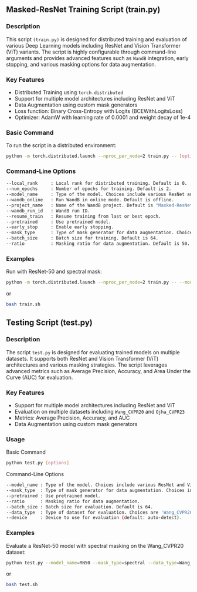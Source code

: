 ## Masked-ResNet Training Script (train.py)

### Description

This script `(train.py)` is designed for distributed training and evaluation of various Deep Learning models including ResNet and Vision Transformer (ViT) variants. The script is highly configurable through command-line arguments and provides advanced features such as `WandB` integration, early stopping, and various masking options for data augmentation.

### Key Features

- Distributed Training using `torch.distributed`
- Support for multiple model architectures including ResNet and ViT
- Data Augmentation using custom mask generators
- Loss function: Binary Cross-Entropy with Logits (BCEWithLogitsLoss)
- Optimizer: AdamW with learning rate of 0.0001 and weight decay of 1e-4

### Basic Command

To run the script in a distributed environment:

```bash
python -m torch.distributed.launch --nproc_per_node=2 train.py -- [options]

```

### Command-Line Options

```bash
--local_rank     : Local rank for distributed training. Default is 0.
--num_epochs     : Number of epochs for training. Default is 2.
--model_name     : Type of the model. Choices include various ResNet and ViT variants.
--wandb_online   : Run WandB in online mode. Default is offline.
--project_name   : Name of the WandB project. Default is "Masked-ResNet".
--wandb_run_id   : WandB run ID.
--resume_train   : Resume training from last or best epoch.
--pretrained     : Use pretrained model.
--early_stop     : Enable early stopping.
--mask_type      : Type of mask generator for data augmentation. Choices include 'zoom', 'patch', 'spectral', etc.
--batch_size     : Batch size for training. Default is 64.
--ratio          : Masking ratio for data augmentation. Default is 50.
```

### Examples
Run with ResNet-50 and spectral mask:

```bash
python -m torch.distributed.launch --nproc_per_node=2 train.py -- --model_name=RN50 --mask_type=spectral
```
or
```bash
bash train.sh
```

## Testing Script (test.py)

### Description
The script `test.py` is designed for evaluating trained models on multiple datasets. It supports both ResNet and Vision Transformer (ViT) architectures and various masking strategies. The script leverages advanced metrics such as Average Precision, Accuracy, and Area Under the Curve (AUC) for evaluation.

### Key Features
- Support for multiple model architectures including ResNet and ViT
- Evaluation on multiple datasets including `Wang_CVPR20` and `Ojha_CVPR23`
- Metrics: Average Precision, Accuracy, and AUC
- Data Augmentation using custom mask generators

### Usage
Basic Command

```bash
python test.py [options]
```
Command-Line Options
```bash
--model_name : Type of the model. Choices include various ResNet and ViT variants.
--mask_type  : Type of mask generator for data augmentation. Choices include 'zoom', 'patch', 'spectral', etc.
--pretrained : Use pretrained model.
--ratio      : Masking ratio for data augmentation.
--batch_size : Batch size for evaluation. Default is 64.
--data_type  : Type of dataset for evaluation. Choices are 'Wang_CVPR20' and 'Ojha_CVPR23'.
--device     : Device to use for evaluation (default: auto-detect).
```

### Examples
Evaluate a ResNet-50 model with spectral masking on the Wang_CVPR20 dataset:
```bash
python test.py --model_name=RN50 --mask_type=spectral --data_type=Wang_CVPR20
```
or
```bash
bash test.sh
```
